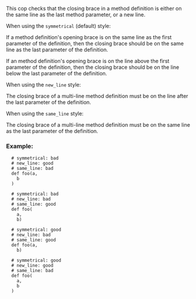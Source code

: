 This cop checks that the closing brace in a method definition is either
on the same line as the last method parameter, or a new line.

When using the `symmetrical` (default) style:

If a method definition's opening brace is on the same line as the
first parameter of the definition, then the closing brace should be
on the same line as the last parameter of the definition.

If an method definition's opening brace is on the line above the first
parameter of the definition, then the closing brace should be on the
line below the last parameter of the definition.

When using the `new_line` style:

The closing brace of a multi-line method definition must be on the line
after the last parameter of the definition.

When using the `same_line` style:

The closing brace of a multi-line method definition must be on the same
line as the last parameter of the definition.

### Example:

      # symmetrical: bad
      # new_line: good
      # same_line: bad
      def foo(a,
        b
      )

      # symmetrical: bad
      # new_line: bad
      # same_line: good
      def foo(
        a,
        b)

      # symmetrical: good
      # new_line: bad
      # same_line: good
      def foo(a,
        b)

      # symmetrical: good
      # new_line: good
      # same_line: bad
      def foo(
        a,
        b
      )